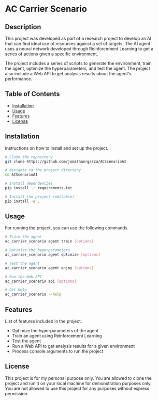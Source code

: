 # AC Carrier Scenario

## Description
This project was developed as part of a research project to develop an AI that can find ideal use of resources against a set of targets.
The AI agent uses a neural network developed through Reinforcement Learning to get a series of actions given a specific environment.

The project includes a series of scripts to generate the environment, train the agent, optimize the hyperparameters, and test the agent.
The project also include a Web API to get analysis results about the agent's performance.

## Table of Contents
- [Installation](#installation)
- [Usage](#usage)
- [Features](#features)
- [License](#license)

## Installation
Instructions on how to install and set up the project.

```bash
# Clone the repository
git clone https://github.com/jonathanrgarza/ACScenarioAI

# Navigate to the project directory
cd ACScenarioAI

# Install dependencies
pip install -r requirements.txt

# Install the project (editable)
pip install -e .
```

## Usage
For running the project, you can use the following commands.

```bash
# Train the agent
ac_carrier_scenario agent train [options]

# Optimize the hyperparameters
ac_carrier_scenario agent optimize [options]

# Test the agent
ac_carrier_scenario agent enjoy [options]

# Run the Web API
ac_carrier_scenario api [options]

# Get help
ac_carrier_scenario --help
```

## Features
List of features included in the project.

- Optimize the hyperparameters of the agent
- Train an agent using Reinforcement Learning
- Test the agent
- Run a Web API to get analysis results for a given environment
- Process console arguments to run the project

## License
This project is for my personal purpose only.
You are allowed to clone the project and run it on your local machine for demonstration purposes only.
You are not allowed to use this project for any purposes without express permission.